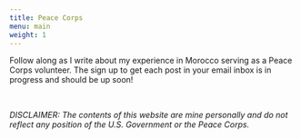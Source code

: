 ```yaml
---
title: Peace Corps
menu: main
weight: 1
---
```


Follow along as I write about my experience in Morocco serving as a Peace Corps volunteer. The sign up to get each post in your email inbox is in progress and should be up soon!

</br>

*DISCLAIMER: The contents of this website are mine personally and do not reflect any position of the U.S. Government or the Peace Corps.*

<!-- <a href="https://buttondown.email/Westley_Winks" class="bg-neutral-500 hover:bg-neutral-400 hover:border-none border rounded-xl align-center p-2 mt-16">Click here to get posts in your email inbox!</a> -->

<!-- <form
  action="https://buttondown.email/api/emails/embed-subscribe/Westley_Winks"
  method="post"
  target="popupwindow"
  onsubmit="window.open('https://buttondown.email/Westley_Winks', 'popupwindow')"
  class="text-center"
>
  <label for="bd-email">Enter your email to get posts in your inbox:</label>
  <input type="email" name="email" id="bd-email" placeholder="Email Address" class="bg-neutral-500 rounded-xl border-none pl-2"/>
  <input type="submit" value="Subscribe" class="bg-neutral-500 hover:bg-neutral-400 hover:border-none border rounded-xl align-center p-2 mt-4" />
  <p>
    <a href="https://buttondown.email" target="_blank" class="hover:text-neutral-400 text-white">Powered by Buttondown.</a>
  </p>
</form> -->
